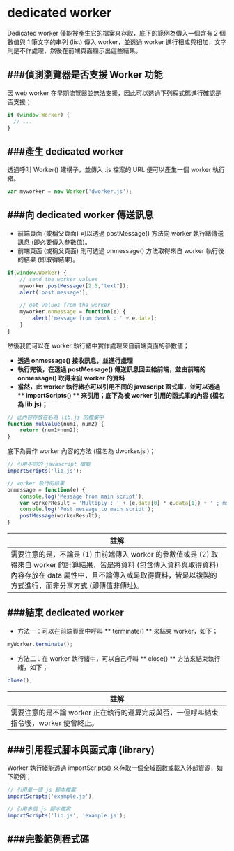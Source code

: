 # dedicated worker

<script type="text/javascript" src="gitbook/app.js"></script>
<script type="text/javascript" src="js/general.js"></script>

Dedicated worker 僅能被產生它的檔案來存取，底下的範例為傳入一個含有 2 個數值與 1 筆文字的串列 (list) 傳入 worker，並透過 worker 進行相成與相加，文字則是不作處理，然後在前端頁面顯示出這些結果。

###偵測瀏覽器是否支援 Worker 功能
---

因 web worker 在早期流覽器並無法支援，因此可以透過下列程式碼進行確認是否支援；

```Javascript
if (window.Worker) {
  // ...
}
```

###產生 dedicated worker
---

透過呼叫 Worker() 建構子，並傳入 .js 檔案的 URL 便可以產生一個 worker 執行緒。

```Javascript
var myworker = new Worker('dworker.js');
```

###向 dedicated worker 傳送訊息
---

* 前端頁面 (或稱父頁面) 可以透過 postMessage() 方法向 worker 執行緒傳送訊息 (即必要傳入參數值)。
* 前端頁面 (或稱父頁面) 則可透過 onmessage() 方法取得來自 worker 執行後的結果 (即取得結果)。

```Javascript
if(window.Worker) {
    // send the worker values
	myworker.postMessage([2,5,"text"]);
	alert('post message');
	
    // get values from the worker
	myworker.onmessage = function(e) {
		alert('message from dwork : ' + e.data);
	}
}
```

然後我們可以在 worker 執行緒中實作處理來自前端頁面的參數値；

* **透過 onmessage() 接收訊息，並進行處理**
* **執行完後，在透過 postMessage() 傳送訊息回去給前端，並由前端的 onmessage() 取得來自 worker 的資料**
* **當然，此 worker 執行緒亦可以引用不同的 javascript 函式庫，並可以透過 ** importScripts() ** 來引用；底下為被 worker 引用的函式庫的內容 (檔名為 lib.js)；**

```Javascript
// 此內容存放在名為 lib.js 的檔案中
function mulValue(num1, num2) {
	return (num1+num2);
}
```

底下為實作 worker 內容的方法 (檔名為 dworker.js )；

```Javascript
// 引用不同的 javascript 檔案
importScripts('lib.js');

// worker 執行的結果
onmessage = function(e) {
	console.log('Message from main script');
	var workerResult = 'Multiply : ' + (e.data[0] * e.data[1]) + ' ; msg is ' + e.data[2] + ' ; Plus : ' + mulValue(e.data[0], e.data[1]);
	console.log('Post message to main script');
	postMessage(workerResult);
}
```

| 註解 |
| -- |
| 需要注意的是，不論是 (1) 由前端傳入 worker 的參數值或是 (2) 取得來自 worker 的計算結果，皆是將資料 (包含傳入資料與取得資料) 內容存放在 data 屬性中，且不論傳入或是取得資料，皆是以複製的方式進行，而非分享方式 (即傳值非傳址)。 |

###結束 dedicated worker
---

* 方法一：可以在前端頁面中呼叫 ** terminate() ** 來結束 worker，如下；

```Javascript
myWorker.terminate();
```

* 方法二：在 worker 執行緒中，可以自己呼叫 ** close() ** 方法來結束執行緒，如下；

```Javascript
close();
```

| 註解 |
| -- |
| 需要注意的是不論 worker 正在執行的運算完成與否，一但呼叫結束指令後，worker 便會終止。 |

###引用程式腳本與函式庫 (library)
---
Worker 執行緒能透過 importScripts() 來存取一個全域函數或載入外部資源，如下範例；

```Javascript
// 引用單一個 js 腳本檔案
importScripts('example.js');                

// 引用多個 js 腳本檔案
importScripts('lib.js', 'example.js');      
```

###完整範例程式碼
---

